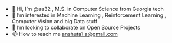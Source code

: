 - 👋 Hi, I’m @aa32 , M.S. in Computer Science from Georgia tech
- 👀 I’m interested in Machine Learning , Reinforcement Learning , Computer Vision and big Data stuff
- 💞️ I’m looking to collaborate on Open Source Projects
- 📫 How to reach me anshuta1.a@gmail.com

<!---
aa32/aa32 is a ✨ special ✨ repository because its `README.md` (this file) appears on your GitHub profile.
You can click the Preview link to take a look at your changes.
--->
